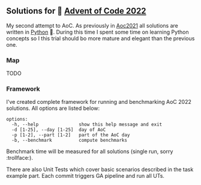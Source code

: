 ## Solutions for :christmas_tree: [Advent of Code 2022](https://adventofcode.com/2022)

My second attempt to AoC. As previously in [Aoc2021](https://github.com/Oyoshi/advent-of-code-2021) all solutions are written in [Python](https://www.python.org/) :snake:. 
During this time I spent some time on learning Python concepts so I this trial should bo more mature and elegant than the previous one.

### Map

TODO

### Framework

I've created complete framework for running and benchmarking AoC 2022 solutions. All options are listed below:

```
options:
  -h, --help               show this help message and exit
  -d [1-25], --day [1-25]  day of AoC
  -p [1-2], --part [1-2]   part of the AoC day
  -b, --benchmark          compute benchmarks
```
Benchmark time will be measured for all solutions (single run, sorry :trollface:). 

There are also Unit Tests which cover basic scenarios described in the task example part. Each commit triggers GA pipeline and run all UTs.
